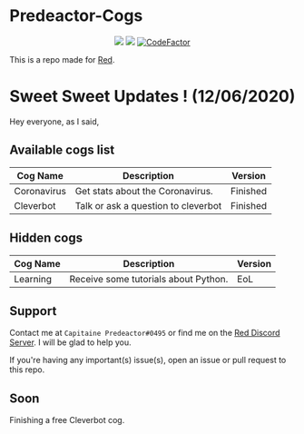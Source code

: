 # Predeactor-Cogs

<p align="center">
  <img src="https://repository-images.githubusercontent.com/245725383/2fbcee00-906c-11ea-8da9-ecbb66c5b7d4">
  <img src="https://img.shields.io/badge/Made%20for-Red%20v3-red?logo=discord">
  <a href="https://www.codefactor.io/repository/github/predeactor/predeactor-cogs"><img src="https://www.codefactor.io/repository/github/predeactor/predeactor-cogs/badge" alt="CodeFactor" /></a>
  
</p>

This is a repo made for [Red](https://github.com/Cog-Creators/Red-DiscordBot).

# Sweet Sweet Updates ! (12/06/2020)

Hey everyone, as I said, 

## Available cogs list

| Cog Name     | Description                                          | Version    |
| ------------ | ---------------------------------------------------- | ---------- |
| Coronavirus  | Get stats about the Coronavirus.                     | Finished   |
| Cleverbot    | Talk or ask a question to cleverbot                  | Finished   |

## Hidden cogs

| Cog Name     | Description                                          | Version    |
| ------------ | ---------------------------------------------------- | ---------- |
| Learning     | Receive some tutorials about Python.                 | EoL        |

## Support

Contact me at `Capitaine Predeactor#0495` or find me on the [Red Discord Server](https://discord.gg/red). I will be glad to help you.

If you're having any important(s) issue(s), open an issue or pull request to this repo.

## Soon

Finishing a free Cleverbot cog.

